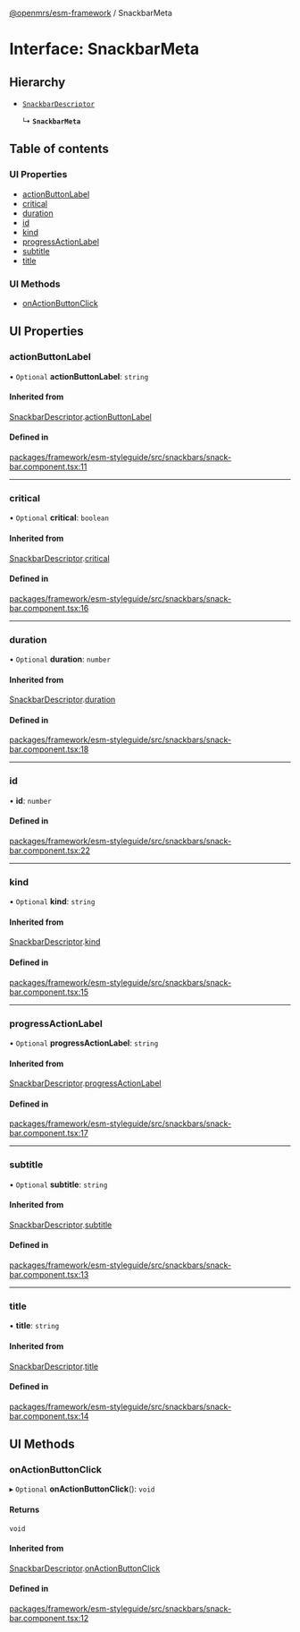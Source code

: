 [@openmrs/esm-framework](../API.md) / SnackbarMeta

# Interface: SnackbarMeta

## Hierarchy

- [`SnackbarDescriptor`](SnackbarDescriptor.md)

  ↳ **`SnackbarMeta`**

## Table of contents

### UI Properties

- [actionButtonLabel](SnackbarMeta.md#actionbuttonlabel)
- [critical](SnackbarMeta.md#critical)
- [duration](SnackbarMeta.md#duration)
- [id](SnackbarMeta.md#id)
- [kind](SnackbarMeta.md#kind)
- [progressActionLabel](SnackbarMeta.md#progressactionlabel)
- [subtitle](SnackbarMeta.md#subtitle)
- [title](SnackbarMeta.md#title)

### UI Methods

- [onActionButtonClick](SnackbarMeta.md#onactionbuttonclick)

## UI Properties

### actionButtonLabel

• `Optional` **actionButtonLabel**: `string`

#### Inherited from

[SnackbarDescriptor](SnackbarDescriptor.md).[actionButtonLabel](SnackbarDescriptor.md#actionbuttonlabel)

#### Defined in

[packages/framework/esm-styleguide/src/snackbars/snack-bar.component.tsx:11](https://github.com/openmrs/openmrs-esm-core/blob/main/packages/framework/esm-styleguide/src/snackbars/snack-bar.component.tsx#L11)

___

### critical

• `Optional` **critical**: `boolean`

#### Inherited from

[SnackbarDescriptor](SnackbarDescriptor.md).[critical](SnackbarDescriptor.md#critical)

#### Defined in

[packages/framework/esm-styleguide/src/snackbars/snack-bar.component.tsx:16](https://github.com/openmrs/openmrs-esm-core/blob/main/packages/framework/esm-styleguide/src/snackbars/snack-bar.component.tsx#L16)

___

### duration

• `Optional` **duration**: `number`

#### Inherited from

[SnackbarDescriptor](SnackbarDescriptor.md).[duration](SnackbarDescriptor.md#duration)

#### Defined in

[packages/framework/esm-styleguide/src/snackbars/snack-bar.component.tsx:18](https://github.com/openmrs/openmrs-esm-core/blob/main/packages/framework/esm-styleguide/src/snackbars/snack-bar.component.tsx#L18)

___

### id

• **id**: `number`

#### Defined in

[packages/framework/esm-styleguide/src/snackbars/snack-bar.component.tsx:22](https://github.com/openmrs/openmrs-esm-core/blob/main/packages/framework/esm-styleguide/src/snackbars/snack-bar.component.tsx#L22)

___

### kind

• `Optional` **kind**: `string`

#### Inherited from

[SnackbarDescriptor](SnackbarDescriptor.md).[kind](SnackbarDescriptor.md#kind)

#### Defined in

[packages/framework/esm-styleguide/src/snackbars/snack-bar.component.tsx:15](https://github.com/openmrs/openmrs-esm-core/blob/main/packages/framework/esm-styleguide/src/snackbars/snack-bar.component.tsx#L15)

___

### progressActionLabel

• `Optional` **progressActionLabel**: `string`

#### Inherited from

[SnackbarDescriptor](SnackbarDescriptor.md).[progressActionLabel](SnackbarDescriptor.md#progressactionlabel)

#### Defined in

[packages/framework/esm-styleguide/src/snackbars/snack-bar.component.tsx:17](https://github.com/openmrs/openmrs-esm-core/blob/main/packages/framework/esm-styleguide/src/snackbars/snack-bar.component.tsx#L17)

___

### subtitle

• `Optional` **subtitle**: `string`

#### Inherited from

[SnackbarDescriptor](SnackbarDescriptor.md).[subtitle](SnackbarDescriptor.md#subtitle)

#### Defined in

[packages/framework/esm-styleguide/src/snackbars/snack-bar.component.tsx:13](https://github.com/openmrs/openmrs-esm-core/blob/main/packages/framework/esm-styleguide/src/snackbars/snack-bar.component.tsx#L13)

___

### title

• **title**: `string`

#### Inherited from

[SnackbarDescriptor](SnackbarDescriptor.md).[title](SnackbarDescriptor.md#title)

#### Defined in

[packages/framework/esm-styleguide/src/snackbars/snack-bar.component.tsx:14](https://github.com/openmrs/openmrs-esm-core/blob/main/packages/framework/esm-styleguide/src/snackbars/snack-bar.component.tsx#L14)

## UI Methods

### onActionButtonClick

▸ `Optional` **onActionButtonClick**(): `void`

#### Returns

`void`

#### Inherited from

[SnackbarDescriptor](SnackbarDescriptor.md).[onActionButtonClick](SnackbarDescriptor.md#onactionbuttonclick)

#### Defined in

[packages/framework/esm-styleguide/src/snackbars/snack-bar.component.tsx:12](https://github.com/openmrs/openmrs-esm-core/blob/main/packages/framework/esm-styleguide/src/snackbars/snack-bar.component.tsx#L12)
